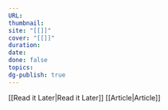 ```yaml
---
URL: 
thumbnail: 
site: "[[]]"
cover: "[[]]"
duration: 
date: 
done: false
topics: 
dg-publish: true
---
```

[[Read it Later|Read it Later]] [[Article|Article]]